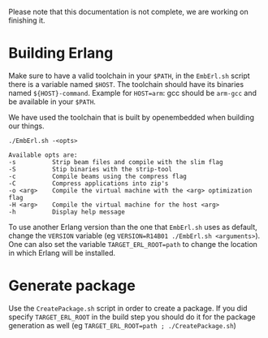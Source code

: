 Please note that this documentation is not complete, we are working on finishing it.

# Building Erlang

Make sure to have a valid toolchain in your `$PATH`, in the `EmbErl.sh` script there
is a variable named `$HOST`. The toolchain should have its binaries named
`${HOST}-command`. Example for `HOST=arm`: gcc should be `arm-gcc` and be available
in your `$PATH`.

We have used the toolchain that is built by openembedded when building our things.

    ./EmbErl.sh -<opts>

    Available opts are:
    -s          Strip beam files and compile with the slim flag
    -S          Stip binaries with the strip-tool
    -c          Compile beams using the compress flag
    -C          Compress applications into zip's
    -o <arg>    Compile the virtual machine with the <arg> optimization flag
    -H <arg>    Compile the virtual machine for the host <arg>
    -h          Display help message 

To use another Erlang version than the one that `EmbErl.sh` uses as
default, change the `VERSION` variable (eg `VERSION=R14B01 ./EmbErl.sh
<arguments>`). One can also set the variable `TARGET_ERL_ROOT=path` to
change the location in which Erlang will be installed.


# Generate package
Use the `CreatePackage.sh` script in order to create a package. If you
did specify `TARGET_ERL_ROOT` in the build step you should do it for
the package generation as well (eg `TARGET_ERL_ROOT=path ; ./CreatePackage.sh`)
